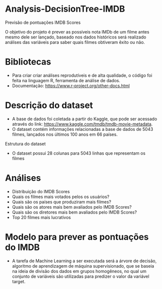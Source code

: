 # Analysis-DecisionTree-IMDB

Previsão de pontuações IMDB Scores

O objetivo do projeto é prever as possíveis nota IMDb de um filme antes mesmo dele ser lançado, baseado nos dados históricos será realizado análises das variáveis para saber quais filmes obtiveram êxito ou não.

# Bibliotecas
- Para criar criar análises reprodutíveis e de alta qualidade, o código foi feita na linguagem R, ferramenta de análise de dados. 
- Documentação: https://www.r-project.org/other-docs.html

# Descrição do dataset
- A base de dados foi coletada a partir do Kaggle, que pode ser acessado através do link: https://www.kaggle.com/tmdb/tmdb-movie-metadata. 
- O dataset contém informações relacionadas a base de dados de 5043 filmes, lançados nos últimos 100 anos em 66 países.

Estrutura do dataset
- O dataset possui 28 colunas para 5043 linhas que representam os filmes

# Análises
- Distribuição do IMDB Scores
- Quais os filmes mais votados pelos os usuários?
- Quais são os países que produziram mais filmes?
- Quais são os atores mais bem avaliados pelo IMDB Scores?
- Quais são os diretores mais bem avaliados pelo IMDB Scores?
- Top 20 filmes mais lucrativos

# Modelo para prever as pontuações do IMDB
- A tarefa de Machine Learning a ser executada será a árvore de decisão, algoritmo de aprendizagem de máquina supervisionado, que se baseia na ideia de divisão dos dados em grupos homogêneos, no qual um conjunto de variáveis são utilizadas para predizer o valor da variável target.
